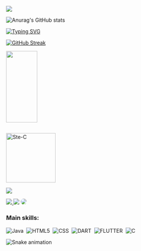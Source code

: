 ![](https://komarev.com/ghpvc/?username=Carlos-juniorLUKE&color=blueviolet)

![Anurag's GitHub stats](https://github-readme-stats.vercel.app/api?username=Carlos-juniorLUKE&theme=aura&show_icons=true)

[![Typing SVG](https://readme-typing-svg.herokuapp.com?font=Fira+Code&size=25&duration=6000&pause=1000&color=15AEF7&center=falso&vCenter=falso&repeat=verdadeiro&width=600&height=60&lines=Hello%2C+I'm+Carlos+Front-end+Mobile+and+Web+Junior;+Developer+at+(dart-Flutter)+;Participated+in+the+42SP+Pool!++%40Pisciner42SP)](https://git.io/typing-svg)

[![GitHub Streak](http://github-readme-streak-stats.herokuapp.com?user=Carlos-juniorLUKE&theme=merko&hide_border=&border_radius=5.3&date_format=M%20j%5B%2C%20Y%5D)](https://git.io/streak-stats)


 <img width="41%" height="195px" src="https://github-readme-stats.vercel.app/api/top-langs/?username=Carlos-juniorLUKE&layout=compact&hide_border=true&title_color=da70d6&text_color=da70d6&bg_color=0d1117" />
</div>

##
<div align="left"> 
<a href = "https://nadei.42sp.org.br/%22%3E"><img align="center" alt="Ste-C" height="135" width="135" src="https://nadei.42sp.org.br/img/InsigneaP3.png" target="_blank"></a> 
</div>


<p align="left">
  <img src="https://github-profile-trophy.vercel.app/?username=Carlos-juniorLUKE&theme=dracula&row=2&no-bg=true&column=3&margin-w=15&margin-h=15" />
</p>

<div align="left"> 
<a href="https://instagram.com/junyor_carlos" target="_blank"><img src="https://img.shields.io/badge/-Instagram-%23E4405F?style=for-the-badge&logo=instagram&logoColor=white"</a>
<a href = "mailto:carlos.ca9974@gmail.com"> <img src="https://img.shields.io/badge/-Gmail-%23333?style=for-the-badge&logo=gmail&logoColor=white" target="_blank"></a>
<a href="https://www.linkedin.com/in/carlos-augusto-953363208/" target="_blank"><img src="https://img.shields.io/badge/-LinkedIn-%230077B5?style=for-the-badge&logo=linkedin&logoColor=white" style="border-radius: 30px" target="_blank"></a> 
 </div>

 ### Main skills:
![Java](https://img.shields.io/badge/java-0D1117?style=for-the-badge&logo=Java&labelColor=0D1117)&nbsp;
![HTML5](https://img.shields.io/badge/html5-0D1117?style=for-the-badge&logo=html5&labelColor=0D1117)&nbsp;
![CSS](https://img.shields.io/badge/-CSS-0D1117?style=for-the-badge&logo=CSS3&logoColor=1572B6&labelColor=0D1117)&nbsp;
![DART](https://img.shields.io/badge/-DART-0D1117?style=for-the-badge&logo=dart&logoColor=1572B6&labelColor=0D1117)&nbsp;
![FLUTTER](https://img.shields.io/badge/-FLUTTER-0D1117?style=for-the-badge&logo=flutter&logoColor=1572B6&labelColor=0D1117)&nbsp;
![C](https://img.shields.io/badge/-C-0D1117?style=for-the-badge&logo=c&logoColor=1572B6&labelColor=0D1117)&nbsp;

![Snake animation](https://github.com/yuu-minew/yuu-minew/blob/output/github-contribution-grid-snake.svg)
